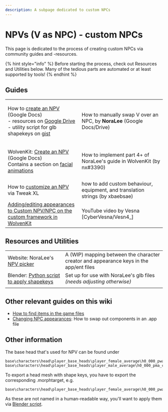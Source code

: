 ```yaml
---
description: A subpage dedicated to custom NPCs
---
```


# NPVs (V as NPC) - custom NPCs

This page is dedicated to the process of creating custom NPCs via community guides and -resources.&#x20;

{% hint style="info" %}
Before starting the process, check out Resources and Utilities below. Many of the tedious parts are automated or at least supported by tools!
{% endhint %}

## Guides

|                                                                                                                                                                                                                                                                                                                                                                                                |                                                                               |
| ---------------------------------------------------------------------------------------------------------------------------------------------------------------------------------------------------------------------------------------------------------------------------------------------------------------------------------------------------------------------------------------------- | ----------------------------------------------------------------------------- |
| <p>How to <a href="https://docs.google.com/document/d/1omTh5B8z7MsYxIO6xzOEBqpm17tKxCCQgWqEbeFQXc8/">create an NPV</a> (Google Docs)<br>- resources on <a href="https://drive.google.com/drive/folders/1R-knopKMhHDZuokPKaTt0nIDArXcQdrb">Google Drive</a><br>- utility script for glb shapekeys on <a href="https://gist.github.com/manavortex/eb9a8692988e862e3304fea0fb492d03">gist</a></p> | How to manually swap V over an NPC, by **NoraLee** (Google Docs/Drive)        |
| <p>WolvenKit: <a href="https://docs.google.com/document/d/1BYKf8e_Z45am9mBH9aoHQONXkKrKTOEJRMr7NNuZuCY/edit?usp=sharing">Create an NPV</a> (Google Docs)<br>Contains a section on <a href="https://docs.google.com/document/d/1BYKf8e_Z45am9mBH9aoHQONXkKrKTOEJRMr7NNuZuCY/edit#heading=h.6akx9wl0al1o">facial animations</a></p>                                                              | How to implement part 4+ of NoraLee's guide in WolvenKit (by nx#3390)         |
| How to [customize an NPV](https://xbaebsae.jimdofree.com/tutorials/cp2077-more-npv-customisation/) via Tweak XL                                                                                                                                                                                                                                                                                | how to add custom behaviour, equipment, and translation strings (by xbaebsae) |
| [Adding/editing appearances to Custom NPV/NPC on the custom framework in WolvenKit](https://youtu.be/f2VaiP1u\_jE)                                                                                                                                                                                                                                                                             | YouTube video by Vesna \[CyberVesna/Vesn4\_]                                  |

## Resources and Utilities

|                                                                                                                  |                                                                                        |
| ---------------------------------------------------------------------------------------------------------------- | -------------------------------------------------------------------------------------- |
| Website: NoraLee's [NPV picker](https://noraleedoes.neocities.org/npv/npv\_part\_picker)                         | A (WIP) mapping between the character creator and appearance keys in the app/ent files |
| Blender: [Python script to apply shapekeys](https://gist.github.com/manavortex/eb9a8692988e862e3304fea0fb492d03) | Set up for use with NoraLee's glb files _(needs adjusting otherwise)_                  |
|                                                                                                                  |                                                                                        |

## Other relevant guides on this wiki

* [How to find items in the game files](../../modding-know-how/references-lists-and-overviews/equipment/spawn-codes-baseids-hashes.md#from-a-baseid-to-an-items-materials)
* [Changing NPC appearances](../npcs/appearances-change-the-looks.md): How to swap out components in an .app file&#x20;

## Other information

The base head that's used for NPV can be found under

```
base\characters\head\player_base_heads\player_female_average\h0_000_pwa_c__basehead\
base\characters\head\player_base_heads\player_male_average\h0_000_pma_c__basehead\
```

To export a head mesh with shape keys, you have to export the corresponding .morphtarget, e.g.

```
base\characters\head\player_base_heads\player_female_average\h0_000_pwa__morphs.morphtarget
```

As these are not named in a human-readable way, you'll want to apply them via [Blender script](https://gist.github.com/manavortex/eb9a8692988e862e3304fea0fb492d03).
